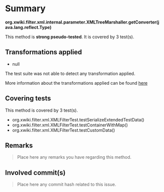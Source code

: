 # Summary
**org.xwiki.filter.xml.internal.parameter.XMLTreeMarshaller.getConverter(java.lang.reflect.Type)**

This method is **strong pseudo-tested**.
It is covered by 3 test(s). 


## Transformations applied

- null


The test suite was not able to detect any transformation applied.

More information about the transformations applied can be found [here](https://github.com/STAMP-project/pitest-descartes)

## Covering tests
This method is covered by 3 test(s).
* org.xwiki.filter.xml.XMLFilterTest.testSerializeExtendedTestData()
* org.xwiki.filter.xml.XMLFilterTest.testContainerWithMap()
* org.xwiki.filter.xml.XMLFilterTest.testCustomData()


## Remarks
> Place here any remarks you have regarding this method.

## Involved commit(s)

> Place here any commit hash related to this issue.
